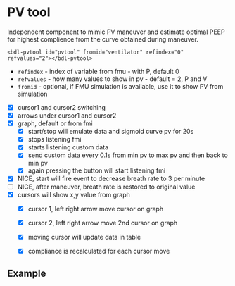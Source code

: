 # PV tool 

Independent component to mimic PV maneuver and estimate optimal PEEP for highest complience from the curve obtained during maneuver.

`<bdl-pvtool id="pvtool" fromid="ventilator" refindex="0" refvalues="2"></bdl-pvtool>`
- `refindex` - index of variable from fmu - with P, default 0
- `refvalues` - how many values to show in pv - default = 2, P and V
- `fromid` - optional, if FMU simulation is available, use it to show PV from simulation

- [x] cursor1 and cursor2 switching
- [x] arrows under cursor1 and cursor2
- [x] graph, default or from fmi
  - [x] start/stop will emulate data and sigmoid curve pv for 20s
  - [x] stops listening fmi
  - [x] starts listening custom data
  - [x] send custom data every 0.1s from min pv to max pv and then back to min pv
  - [x] again pressing the button will start listening fmi
- [x] NICE, start will fire event to decrease breath rate to 3 per minute
- [ ] NICE, after maneuver, breath rate is restored to original value
- [x] cursors will show x,y value from graph
  - [x] cursor 1, left right arrow move cursor on graph
  - [x] cursor 2, left right arrow move 2nd cursor on graph
  - [x] moving cursor will update data in table
  - [x] compliance is recalculated for each cursor move


## Example ##

<bdl-fmi id="ventilator" mode="continuous"  src="modelECMORespiratoryVR_BloodGasesTransport_LungVentilatorSCMV2.js" fminame="modelECMORespiratoryVR_BloodGasesTransport_LungVentilatorSCMV2" tolerance="0.000001" starttime="0" fstepsize="0.1" fpslimit="10" guid="{98a13f8f-d60a-484c-9971-59dd5b4b6bb8}" valuereferences="637534444,637534486,16777227,16777225,16777240,16777241,16777242,335544321,369099031,637534474,16777223,234881080,16777224,905969977,637534474,637534445,637534443" valuelabels="expiration.q_in.p,lungs.volume,RR,TV,ventilatorSCMV.Iratio,ventilatorSCMV.Eratio,ventilatorSCMV.pause,ventilation,filter.y,lungs.pressure,TotalResistance,expirationConductance.y,TotalCompliance,lungsPressureMeasure.pressure,lungs.q_in[1].p,lungs.q_in[1].h_outflow,lungs.q_in[1].m_flow" inputs="idrate,16777227,1,60,t;idtv,16777225,1,1000000,t;idiratio,16777240,1,1,t;idpause,16777242,1,100,t;ideratio,16777241,1,1,t;idres,16777223,98.0665,0.001,t;idcomp,16777224,1e-6,98.0665,t;idexp,16777272,1,100000,t" inputlabels="RR,TV,ventilatorSCMV.Iratio,ventilatorSCMV.pause,ventilatorSCMV.Eratio,TotalResistance,TotalCompliance,expirationConductance.k"></bdl-fmi>

<bdl-pvtool id="pvtool" fromid="ventilator" refindex="0" refvalues="2"></bdl-pvtool>
